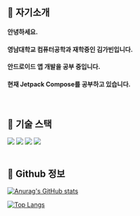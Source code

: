 ## :eyes: 자기소개
#### 안녕하세요. <br/>
#### 영남대학교 컴퓨터공학과 재학중인 김가빈입니다. <br/>
#### 안드로이드 앱 개발을 공부 중입니다. <br/>
#### 현재 Jetpack Compose를 공부하고 있습니다. <br/>
<br/>

## :rocket: 기술 스택
<img src="https://img.shields.io/badge/Android Studio-3DDC84?style=flat-square&logo=Android Studio&logoColor=white"/> <img src="https://img.shields.io/badge/Jetpack Comopose-4285F4?style=flat-square&logo=Jetpack Comopose&logoColor=white"/> <img src="https://img.shields.io/badge/Kotlin-7F52FF?style=flat-square&logo=Kotlin&logoColor=white"/> <img src="https://img.shields.io/badge/Java-007396?style=flat-square&logo=Java&logoColor=white"/> <br/>
<br/>

## :memo: Github 정보
[![Anurag's GitHub stats](https://github-readme-stats.vercel.app/api?username=rkqls4764)](https://github.com/anuraghazra/github-readme-stats)

[![Top Langs](https://github-readme-stats.vercel.app/api/top-langs/?username=rkqls4764)](https://github.com/anuraghazra/github-readme-stats)
<br/>

